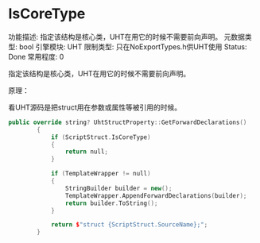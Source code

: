 # IsCoreType

功能描述: 指定该结构是核心类，UHT在用它的时候不需要前向声明。
元数据类型: bool
引擎模块: UHT
限制类型: 只在NoExportTypes.h供UHT使用
Status: Done
常用程度: 0

指定该结构是核心类，UHT在用它的时候不需要前向声明。

原理：

看UHT源码是把struct用在参数或属性等被引用的时候。

```cpp
public override string? UhtStructProperty::GetForwardDeclarations()
		{
			if (ScriptStruct.IsCoreType)
			{
				return null;
			}

			if (TemplateWrapper != null)
			{
				StringBuilder builder = new();
				TemplateWrapper.AppendForwardDeclarations(builder);
				return builder.ToString();
			}

			return $"struct {ScriptStruct.SourceName};";
		}
```